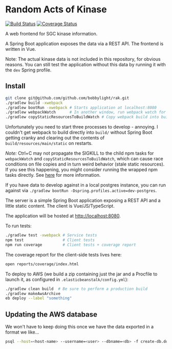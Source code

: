 # Random Acts of Kinase
[![Build Status](https://travis-ci.org/bobbylight/rak.svg?branch=master)](https://travis-ci.org/bobbylight/rak)
[![Coverage Status](https://coveralls.io/repos/github/bobbylight/rak/badge.svg?branch=master)](https://coveralls.io/github/bobbylight/rak?branch=master)

A web frontend for SGC kinase information.

A Spring Boot application exposes the data via a REST API.  The frontend is written in Vue.

Note:  The actual kinase data is not included in this repository, for obvious reasons.
You can still test the application without this data by running it with the `dev` Spring profile.

## Install

```sh
git clone git@github.com/github.com/bobbylight/rak.git
./gradlew build -xwebpack
./gradlew bootRun -xwebpack # Starts application at localhost:8080
./gradlew webpackWatch      # In another window, run webpack watch for UI updates
./gradlew copyStaticResourcesToBuildWatch # Copy webpack build into build/ for hot deploys
```

Unfortunately you need to start three processes to develop - annoying.  I couldn't get
webpack to build directly into `build/` without Spring Boot getting cranky and clearing
out the contents of `build/resources/main/static` on restarts.

*Note:* Ctrl+C may not propagate the SIGKILL to the child npm tasks for `webpackWatch`
and `copyStaticResourcesToBuildWatch`, which can cause race conditions on file copies
and in turn weird behavior (stale static resources).  If you see this happening, you
might consider running the wrapped npm tasks directly.  See
[here](https://github.com/srs/gradle-node-plugin/issues/143) for more information.

If you have data to develop against in a local postgres instance, you can run against
via `./gradlew bootRun -Dspring.profiles.active=dev-postgres`.

The server is a simple Spring Boot application exposing a REST API and a little
static content.  The client is Vue/JS/TypeScript.

The application will be hosted at [http://localhost:8080]().

To run tests:
```sh
./gradlew test -xwebpack # Service tests
npm test                 # Client tests
npm run coverage         # Client tests + coverage report
```

The coverage report for the client-side tests lives here:
```sh
open reports/coverage/index.html
```

To deploy to AWS (we build a zip containing just the jar and a Procfile to launch
it, as configured in `.elasticbeanstalk/config.yml`):
```sh
./gradlew clean build  # Be sure to perform a production build
./gradlew makeAwsArchive
eb deploy --label "something"
```

## Updating the AWS database
We won't have to keep doing this once we have the data exported in a format we like...
```sh
psql --host=<host-name> --username=<user> --dbname=<db> -f create-db.ddl
```
